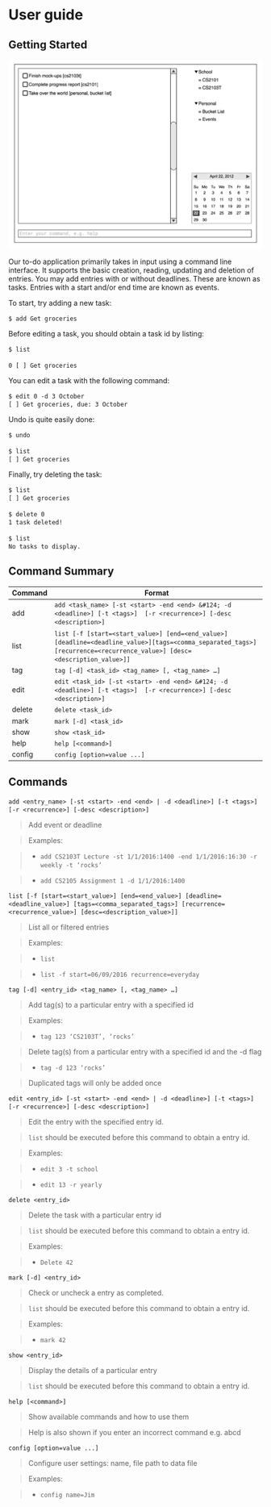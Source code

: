 User guide
===================

## Getting Started

![mockup](images/mockup.png)

Our to-do application primarily takes in input using a command line interface. It supports the basic creation, reading, updating and deletion of entries. You may add entries with or without deadlines. These are known as tasks. Entries with a start and/or end time are known as events.

To start, try adding a new task:

```
$ add Get groceries
```

Before editing a task, you should obtain a task id by listing:

```
$ list

0 [ ] Get groceries
```

You can edit a task with the following command:

```
$ edit 0 -d 3 October
[ ] Get groceries, due: 3 October
```

Undo is quite easily done:

```
$ undo

$ list
[ ] Get groceries
```

Finally, try deleting the task:

```
$ list
[ ] Get groceries

$ delete 0
1 task deleted!

$ list
No tasks to display.
```

## Command Summary

| Command |Format |
| --- | --- |
|add|`add <task_name> [-st <start> -end <end> &#124; -d <deadline>] [-t <tags>]  [-r <recurrence>] [-desc <description>]`|
|list|`list [-f [start=<start_value>] [end=<end_value>] [deadline=<deadline_value>][tags=<comma_separated_tags>] [recurrence=<recurrence_value>] [desc=<description_value>]]`|
|tag|`tag [-d] <task_id> <tag_name> [, <tag_name> …]`|
|edit|`edit <task_id> [-st <start> -end <end> &#124; -d <deadline>] [-t <tags>]  [-r <recurrence>] [-desc <description>]`|
|delete|`delete <task_id>`|
|mark|`mark [-d] <task_id>`|
|show|`show <task_id>`|
|help|`help [<command>]`|
|config|`config [option=value ...]`|


## Commands

```
add <entry_name> [-st <start> -end <end> | -d <deadline>] [-t <tags>]  [-r <recurrence>] [-desc <description>]
```

> Add event or deadline

> Examples:


> - `add CS2103T Lecture -st 1/1/2016:1400 -end 1/1/2016:16:30 -r weekly -t ‘rocks’`

> - `add CS2105 Assignment 1 -d 1/1/2016:1400`

```
list [-f [start=<start_value>] [end=<end_value>] [deadline=<deadline_value>] [tags=<comma_separated_tags>] [recurrence=<recurrence_value>] [desc=<description_value>]]
```

> List all or filtered entries

> Examples:

> - `list`

> - `list -f start=06/09/2016 recurrence=everyday`

```
tag [-d] <entry_id> <tag_name> [, <tag_name> …]
```

> Add tag(s) to a particular entry with a specified id

> Examples:

> - `tag 123 ‘CS2103T’, ‘rocks’`

> Delete tag(s) from a particular entry with a specified id and the -d flag

> - `tag -d 123 ‘rocks’`

> Duplicated tags will only be added once

```
edit <entry_id> [-st <start> -end <end> | -d <deadline>] [-t <tags>]  [-r <recurrence>] [-desc <description>]
```

>  Edit the entry with the specified entry id.

>  `list` should be executed before this command to obtain a entry id.

> Examples:

> - `edit 3 -t school`

> - `edit 13 -r yearly`

```
delete <entry_id>
```
> Delete the task with a particular entry id

> `list` should be executed before this command to obtain a entry id.

> Examples:

> - `Delete 42`

```
mark [-d] <entry_id>
```

> Check or uncheck a entry as completed.

> `list` should be executed before this command to obtain a entry id.

> Examples:

> - `mark 42`

```
show <entry_id>
```
> Display the details of a particular entry

> `list` should be executed before this command to obtain a entry id.

```
help [<command>]
```

> Show available commands and how to use them

> Help is also shown if you enter an incorrect command e.g. abcd

```
config [option=value ...]
```
> Configure user settings: name, file path to data file

> Examples:

> - `config name=Jim`
